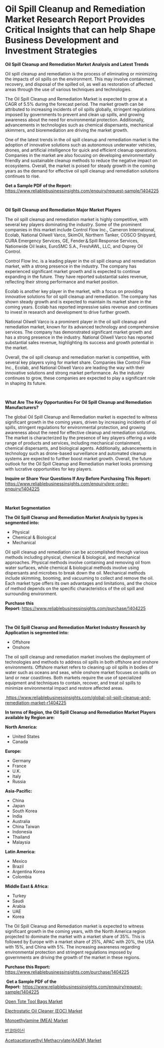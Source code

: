 <p><h1>Oil Spill Cleanup and Remediation Market Research Report Provides Critical Insights that can help Shape Business Development and Investment Strategies</h1></p><p><strong>Oil Spill Cleanup and Remediation Market Analysis and Latest Trends</strong></p>
<p><p>Oil spill cleanup and remediation is the process of eliminating or minimizing the impacts of oil spills on the environment. This may involve containment, recovery, and disposal of the spilled oil, as well as restoration of affected areas through the use of various techniques and technologies.</p><p>The Oil Spill Cleanup and Remediation Market is expected to grow at a CAGR of 5.5% during the forecast period. The market growth can be attributed to increasing incidents of oil spills globally, stringent regulations imposed by governments to prevent and clean up spills, and growing awareness about the need for environmental protection. Additionally, advancements in technologies such as chemical dispersants, mechanical skimmers, and bioremediation are driving the market growth.</p><p>One of the latest trends in the oil spill cleanup and remediation market is the adoption of innovative solutions such as autonomous underwater vehicles, drones, and artificial intelligence for quick and efficient cleanup operations. Companies in the market are also focusing on developing environmentally friendly and sustainable cleanup methods to reduce the negative impact on ecosystems. Overall, the market is poised for steady growth in the coming years as the demand for effective oil spill cleanup and remediation solutions continues to rise.</p></p>
<p><strong>Get a Sample PDF of the Report:&nbsp;</strong> <a href="https://www.reliablebusinessinsights.com/enquiry/request-sample/1404225">https://www.reliablebusinessinsights.com/enquiry/request-sample/1404225</a></p>
<p>&nbsp;</p>
<p><strong>Oil Spill Cleanup and Remediation Major Market Players</strong></p>
<p><p>The oil spill cleanup and remediation market is highly competitive, with several key players dominating the industry. Some of the prominent companies in this market include Control Flow Inc., Cameron International, Ecolab, National Oilwell Varco, SkimOil, Northern Tanker, COSCO Shipyard, CURA Emergency Services, GE, Fender＆Spill Response Services, Nationwide Oil leaks, EuroSMC S.A., FreshAWL, LLC, and Osprey Oil Control.</p><p>Control Flow Inc. is a leading player in the oil spill cleanup and remediation market, with a strong presence in the industry. The company has experienced significant market growth and is expected to continue expanding in the future. They have reported substantial sales revenue, reflecting their strong performance and market position.</p><p>Ecolab is another key player in the market, with a focus on providing innovative solutions for oil spill cleanup and remediation. The company has shown steady growth and is expected to maintain its market share in the coming years. Ecolab has reported impressive sales revenue and continues to invest in research and development to drive further growth.</p><p>National Oilwell Varco is a prominent player in the oil spill cleanup and remediation market, known for its advanced technology and comprehensive services. The company has demonstrated significant market growth and has a strong presence in the industry. National Oilwell Varco has reported substantial sales revenue, highlighting its success and growth potential in the market.</p><p>Overall, the oil spill cleanup and remediation market is competitive, with several key players vying for market share. Companies like Control Flow Inc., Ecolab, and National Oilwell Varco are leading the way with their innovative solutions and strong market performance. As the industry continues to grow, these companies are expected to play a significant role in shaping its future.</p></p>
<p>&nbsp;</p>
<p><strong>What Are The Key Opportunities For Oil Spill Cleanup and Remediation Manufacturers?</strong></p>
<p><p>The global Oil Spill Cleanup and Remediation market is expected to witness significant growth in the coming years, driven by increasing incidents of oil spills, stringent regulations for environmental protection, and growing awareness about the need for effective cleanup and remediation solutions. The market is characterized by the presence of key players offering a wide range of products and services, including mechanical containment, chemical dispersants, and biological agents. Additionally, advancements in technology such as drone-based surveillance and automated cleanup systems are expected to further boost market growth. Overall, the future outlook for the Oil Spill Cleanup and Remediation market looks promising with lucrative opportunities for key players.</p></p>
<p><strong>Inquire or Share Your Questions If Any Before Purchasing This Report:</strong> <a href="https://www.reliablebusinessinsights.com/enquiry/pre-order-enquiry/1404225">https://www.reliablebusinessinsights.com/enquiry/pre-order-enquiry/1404225</a></p>
<p>&nbsp;</p>
<p><strong>Market Segmentation</strong></p>
<p><strong>The Oil Spill Cleanup and Remediation Market Analysis by types is segmented into:</strong></p>
<p><ul><li>Physical</li><li>Chemical & Biological</li><li>Mechanical</li></ul></p>
<p><p>Oil spill cleanup and remediation can be accomplished through various methods including physical, chemical & biological, and mechanical approaches. Physical methods involve containing and removing oil from water surfaces, while chemical & biological methods involve using dispersants and microbes to break down the oil. Mechanical methods include skimming, booming, and vacuuming to collect and remove the oil. Each market type offers its own advantages and limitations, and the choice of method depends on the specific characteristics of the oil spill and surrounding environment.</p></p>
<p><strong>Purchase this Report:&nbsp;</strong><a href="https://www.reliablebusinessinsights.com/purchase/1404225">https://www.reliablebusinessinsights.com/purchase/1404225</a></p>
<p>&nbsp;</p>
<p><strong>The Oil Spill Cleanup and Remediation Market Industry Research by Application is segmented into:</strong></p>
<p><ul><li>Offshore</li><li>Onshore</li></ul></p>
<p><p>The oil spill cleanup and remediation market involves the deployment of technologies and methods to address oil spills in both offshore and onshore environments. Offshore market refers to cleaning up oil spills in bodies of water such as oceans and seas, while onshore market focuses on spills on land or near coastlines. Both markets require the use of specialized equipment and techniques to contain, recover, and treat oil spills to minimize environmental impact and restore affected areas.</p></p>
<p><a href="https://www.reliablebusinessinsights.com/global-oil-spill-cleanup-and-remediation-market-r1404225">&nbsp;https://www.reliablebusinessinsights.com/global-oil-spill-cleanup-and-remediation-market-r1404225</a></p>
<p><strong>In terms of Region, the Oil Spill Cleanup and Remediation Market Players available by Region are:</strong></p>
<p>
    <p> <strong> North America: </strong>
        <ul>
            <li>United States</li>
            <li>Canada</li>
        </ul>
        </p> 
    <p> <strong> Europe: </strong>
        <ul>
            <li>Germany</li>
            <li>France</li>
            <li>U.K.</li>
            <li>Italy</li>
            <li>Russia</li>
        </ul>
        </p> 
    <p> <strong> Asia-Pacific: </strong>
        <ul>
            <li>China</li>
            <li>Japan</li>
            <li>South Korea</li>
            <li>India</li>
            <li>Australia</li>
            <li>China Taiwan</li>
            <li>Indonesia</li>
            <li>Thailand</li>
            <li>Malaysia</li>
        </ul>
        </p> 
    <p> <strong> Latin America: </strong>
        <ul>
            <li>Mexico</li>
            <li>Brazil</li>
            <li>Argentina Korea</li>
            <li>Colombia</li>
        </ul>
        </p> 
    <p> <strong> Middle East & Africa: </strong>
        <ul>
            <li>Turkey</li>
            <li>Saudi</li>
            <li>Arabia</li>
            <li>UAE</li>
            <li>Korea</li>
        </ul>
    </p>
    </p>
<p><p>The Oil Spill Cleanup and Remediation market is expected to witness significant growth in the coming years, with the North America region projected to dominate the market with a market share of 35%. This is followed by Europe with a market share of 25%, APAC with 20%, the USA with 15%, and China with 5%. The increasing awareness regarding environmental protection and stringent regulations imposed by governments are driving the growth of the market in these regions.</p></p>
<p><strong>Purchase this Report: </strong><a href="https://www.reliablebusinessinsights.com/purchase/1404225">https://www.reliablebusinessinsights.com/purchase/1404225</a></p>
<p>&nbsp;<strong>Get a Sample PDF of the Report:&nbsp;&nbsp;</strong><a href="https://www.reliablebusinessinsights.com/enquiry/request-sample/1404225">https://www.reliablebusinessinsights.com/enquiry/request-sample/1404225</a></p>
<p><strong></strong></p>
<p><p><a href="https://medium.com/@joshavis90/insights-into-the-open-tote-tool-bags-industry-market-financial-status-market-size-and-revenue-b6807db74202">Open Tote Tool Bags Market</a></p><p><a href="https://medium.com/@caseywiza1946/electrostatic-oil-cleaner-eoc-market-overview-global-market-trends-and-future-prospects-from-a176f05c4b83">Electrostatic Oil Cleaner (EOC) Market</a></p><p><a href="https://github.com/Hazelklievgspy6vdcsmu106w/Market-Research-Report-List-3/blob/main/monoethylamine-mea-market.md">Monoethylamine (MEA) Market</a></p><p><a href="https://github.com/KellyLyncyh543964/Market-Research-Report-List-2/blob/main/21123091143.md">반코마이신</a></p><p><a href="https://github.com/LiamDavis60/Market-Research-Report-List-2/blob/main/acetoacetoxyethyl-methacrylateaaem-market.md">Acetoacetoxyethyl Methacrylate(AAEM) Market</a></p></p>